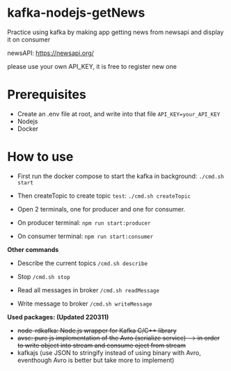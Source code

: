 # kafka-nodejs-getNews
Practice using kafka by making app getting news from newsapi and display it on consumer

newsAPI: https://newsapi.org/ 

please use your own API_KEY, it is free to register new one 

# Prerequisites 
- Create an .env file at root, and write into that file ``API_KEY=your_API_KEY``
- Nodejs 
- Docker 

# How to use
- First run the docker compose to start the kafka in background: ``./cmd.sh start``
- Then createTopic to create topic ``test``: ``./cmd.sh createTopic``
- Open 2 terminals, one for producer and one for consumer. 

- On producer terminal: 
``npm run start:producer``

- On consumer terminal: 
``npm run start:consumer``


**Other commands**

- Describe the current topics 
``/cmd.sh describe `` 

- Stop 
``/cmd.sh stop``

- Read all messages in broker 
``/cmd.sh readMessage `` 

- Write message to broker 
``/cmd.sh writeMessage `` 

**Used packages: (Updated 220311)**
- ~~node-rdkafka:  Node.js wrapper for Kafka C/C++ library~~ 
- ~~avsc: pure js implementation of the Avro (serialize service) --> in order to write object into stream and consume oject from stream~~
- kafkajs (use JSON to stringify instead of using binary with Avro, eventhough Avro is better but take more to implement) 
